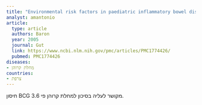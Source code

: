 ```yaml
---
title: "Environmental risk factors in paediatric inflammatory bowel diseases: a population based case control study"
analyst: amantonio
article:
  type: article
  authors: Baron
  year: 2005
  journal: Gut
  link: https://www.ncbi.nlm.nih.gov/pmc/articles/PMC1774426/
  pubmed: PMC1774426
diseases:
- מחלת קרוהן
countries:
- צרפת
---
```


חיסון BCG מקושר לעליה בסיכון למחלת קרוהן פי 3.6.
